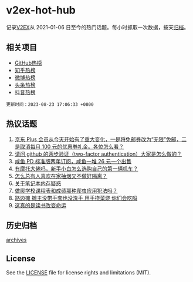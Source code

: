 # v2ex-hot-hub

 记录[V2EX](https://www.v2ex.com/)从 2021-01-06 日至今的热门话题。每小时抓取一次数据，按天[归档](archives)。
 
 ## 相关项目

- [GitHub热榜](https://github.com/lonnyzhang423/github-hot-hub)
- [知乎热榜](https://github.com/lonnyzhang423/zhihu-hot-hub)
- [微博热榜](https://github.com/lonnyzhang423/weibo-hot-hub)
- [头条热榜](https://github.com/lonnyzhang423/toutiao-hot-hub)
- [抖音热榜](https://github.com/lonnyzhang423/douyin-hot-hub)


 `更新时间：2023-08-23 17:06:33 +0800`

## 热议话题

1. [京东 Plus 会员从今天开始有了重大变化，一是将免邮券改为“无限”免邮，二是取消每月 100 元的优惠券礼金。各位怎么看？](https://www.v2ex.com/t/967520)
1. [请问 github 的两步验证（two-factor authentication）大家是怎么做的？](https://www.v2ex.com/t/967533)
1. [咸鱼 PD 标准版两年订阅，咸鱼一堆 26 元一个出售](https://www.v2ex.com/t/967529)
1. [有摩托大佬吗，新手小白怎么选购自己的第一辆机车？](https://www.v2ex.com/t/967543)
1. [怎么总有人喜欢在家抽烟又不做好隔离？](https://www.v2ex.com/t/967513)
1. [关于笔记本内存疑惑](https://www.v2ex.com/t/967525)
1. [做爬学校课程表和成绩那种爬虫应用犯法吗？](https://www.v2ex.com/t/967427)
1. [路边摊 摊主没带手套也没洗手 用手挠菜烧 你们会吃吗](https://www.v2ex.com/t/967447)
1. [这真的是读书改变命运](https://www.v2ex.com/t/967546)

## 历史归档

[archives](archives)

## License

See the [LICENSE](LICENSE) file for license rights and limitations (MIT).
